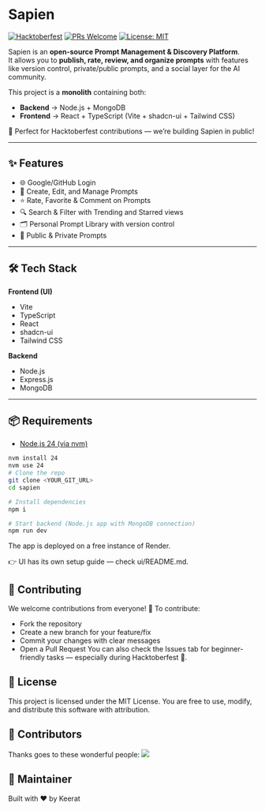 # Sapien

[![Hacktoberfest](https://img.shields.io/badge/Hacktoberfest-Friendly-orange.svg)](https://hacktoberfest.com/)
[![PRs Welcome](https://img.shields.io/badge/PRs-welcome-brightgreen.svg)](http://makeapullrequest.com)
[![License: MIT](https://img.shields.io/badge/License-MIT-yellow.svg)](./LICENSE)

Sapien is an **open-source Prompt Management & Discovery Platform**.  
It allows you to **publish, rate, review, and organize prompts** with features like version control, private/public prompts, and a social layer for the AI community.  

This project is a **monolith** containing both:
- **Backend** → Node.js + MongoDB
- **Frontend** → React + TypeScript (Vite + shadcn-ui + Tailwind CSS)

🚀 Perfect for Hacktoberfest contributions — we’re building Sapien in public!

---

## ✨ Features
- 🌐 Google/GitHub Login  
- 📝 Create, Edit, and Manage Prompts  
- ⭐ Rate, Favorite & Comment on Prompts  
- 🔍 Search & Filter with Trending and Starred views  
- 🗂️ Personal Prompt Library with version control  
- 👥 Public & Private Prompts  

---

## 🛠 Tech Stack
**Frontend (UI)**  
- Vite  
- TypeScript  
- React  
- shadcn-ui  
- Tailwind CSS  

**Backend**  
- Node.js  
- Express.js  
- MongoDB  

---

## 📦 Requirements
- [Node.js 24 (via nvm)](https://github.com/nvm-sh/nvm#installing-and-updating)

```sh
nvm install 24
nvm use 24
# Clone the repo
git clone <YOUR_GIT_URL>
cd sapien

# Install dependencies
npm i

# Start backend (Node.js app with MongoDB connection)
npm run dev
```
The app is deployed on a free instance of Render.

👉 UI has its own setup guide — check ui/README.md.

## 🤝 Contributing
We welcome contributions from everyone! 🎉
To contribute:
- Fork the repository
- Create a new branch for your feature/fix
- Commit your changes with clear messages
- Open a Pull Request
You can also check the Issues tab for beginner-friendly tasks — especially during Hacktoberfest 🌱.

## 📜 License

This project is licensed under the MIT License.
You are free to use, modify, and distribute this software with attribution.

## 👥 Contributors
Thanks goes to these wonderful people:
<a href="https://github.com/sapien/graphs/contributors"> <img src="https://contrib.rocks/image?repo=sapien" /> </a>

## 👤 Maintainer
Built with ❤️ by Keerat